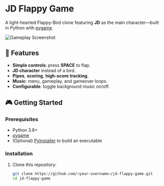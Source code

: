 # JD Flappy Game

A light-hearted Flappy-Bird clone featuring **JD** as the main character—built in Python with [pygame](https://www.pygame.org).

![Gameplay Screenshot](screenshots/gameplay.png)

## 🚀 Features
- **Simple controls**: press **SPACE** to flap.
- **JD character** instead of a bird.
- **Pipes**, **scoring**, **high-score tracking**.
- **Music**: menu, gameplay, and gameover loops.
- **Configurable**: toggle background music on/off.

## 🎮 Getting Started

### Prerequisites
- Python 3.8+  
- [pygame](https://pypi.org/project/pygame/)  
- (Optional) [PyInstaller](https://www.pyinstaller.org/) to build an executable

### Installation

1. Clone this repository:
   ```bash
   git clone https://github.com/<your-username>/jd-flappy-game.git
   cd jd-flappy-game
